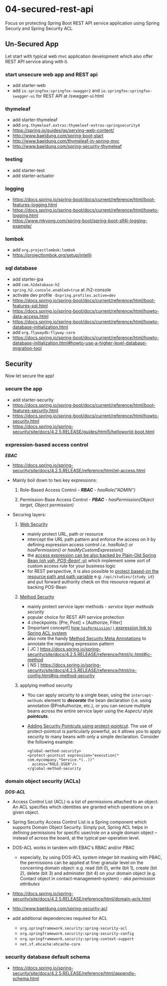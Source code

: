 # 04-secured-rest-api

Focus on protecting Spring Boot REST API service application using Spring Securiy and Spring Security ACL

## Un-Secured App

Let start with typical web mvc application development which also offer REST API service along with it.

### start unsecure web app and REST api

- add starter-web
- add `io.springfox:springfox-swagger2` and `io.springfox:springfox-swagger-ui` for REST API at /swagger-ui.html


### thymeleaf

- add starter-thymeleaf
- add `org.thymeleaf.extras:thymeleaf-extras-springsecurity4`
- https://spring.io/guides/gs/serving-web-content/
- http://www.baeldung.com/spring-boot-start
- http://www.baeldung.com/thymeleaf-in-spring-mvc
- http://www.baeldung.com/spring-security-thymeleaf

### testing

- add starter-test
- add starter-actuator


### logging

- https://docs.spring.io/spring-boot/docs/current/reference/html/boot-features-logging.html
- https://docs.spring.io/spring-boot/docs/current/reference/html/howto-logging.html
- https://www.mkyong.com/spring-boot/spring-boot-slf4j-logging-example/


### lombok

- add `org.projectlombok:lombok`
- https://projectlombok.org/setup/intellij


### sql database

- add starter-jpa
- add `com.h2database:h2`
- `spring.h2.console.enabled=true` at /h2-console
- activate dev profile `-Dspring.profiles.active=dev`
- https://docs.spring.io/spring-boot/docs/current/reference/html/boot-features-sql.html
- https://docs.spring.io/spring-boot/docs/current/reference/html/howto-data-access.html
- https://docs.spring.io/spring-boot/docs/current/reference/html/howto-database-initialization.html
- add `org.flywaydb:flyway-core`
- https://docs.spring.io/spring-boot/docs/current/reference/html/howto-database-initialization.html#howto-use-a-higher-level-database-migration-tool


## Security

Now let secure the app!

### secure the app

- add starter-security
- https://docs.spring.io/spring-boot/docs/current/reference/html/boot-features-security.html
- https://docs.spring.io/spring-boot/docs/current/reference/html/howto-security.html
- https://docs.spring.io/spring-security/site/docs/4.2.5.RELEASE/guides/html5/helloworld-boot.html


### expression-based access control

___EBAC___

- https://docs.spring.io/spring-security/site/docs/4.2.5.RELEASE/reference/html/el-access.html

- Mainly boil down to two key expressions:
  1. Role-Based Access Control - ___RBAC___ - _hasRole("ADMIN")_
  
  2. Permission-Base Access Control - ___PBAC___ - _hasPermission(Object target, Object permission)_

- Securing layers:

  1. [Web Security](https://docs.spring.io/spring-security/site/docs/4.2.5.RELEASE/reference/html/el-access.html#el-access-web) 
      - mainly protect URL, path or resource
      - intercept the URL path pattern and enforce the access on it by defining expression access control _i.e. hasRole() or hasPermission() or hasMyCustomExpression()_
      - the [access expression can be also backed by Plain-Old Spring Bean (_oh yah, POS-Bean!_ ;o)](https://docs.spring.io/spring-security/site/docs/4.2.5.RELEASE/reference/html/el-access.html#el-access-web-beans) which implement some sort of custom access rule for your business logic
      - for REST perspective, it is also possible to [protect based-on the resource path and path variable](https://docs.spring.io/spring-security/site/docs/4.2.5.RELEASE/reference/html/el-access.html#el-access-web-path-variables) e.g. `/api/studies/{study_id}` and put forward authority check on this resource request at backing POS-Bean
    
  2. [Method Security](https://docs.spring.io/spring-security/site/docs/4.2.5.RELEASE/reference/html/el-access.html#method-security-expressions)
     - mainly protect service layer methods - _service layer methods security_
     - popular choice for REST API service protection
     - 4 checkpoints: [Pre, Post] + [Authorize, Filter]     
     - [Important concept!] [how `hasPermission()` expression link to Spring ACL system](https://docs.spring.io/spring-security/site/docs/4.2.5.RELEASE/reference/html/el-access.html#el-method-built-in)      
      - also note the handy [Method Security Meta Annotations](https://docs.spring.io/spring-security/site/docs/4.2.5.RELEASE/reference/html/el-access.html#method-security-meta-annotations) to annotate the repeating expression pattern        
      - [ JC ] https://docs.spring.io/spring-security/site/docs/4.2.5.RELEASE/reference/html/jc.html#jc-method      
      - [ NS ] https://docs.spring.io/spring-security/site/docs/4.2.5.RELEASE/reference/html/ns-config.html#ns-method-security
      
    3. applying method security
        
        - You can apply security to a single bean, using the `intercept-methods` element to ___decorate___ the bean declaration (i.e. using annotation @PreAuthorize, etc.), or you can secure multiple beans across the entire service layer using the _AspectJ_ style ___pointcuts___.
        
        - [Adding Security Pointcuts using protect-pointcut](https://docs.spring.io/spring-security/site/docs/4.2.5.RELEASE/reference/html/ns-config.html#ns-protect-pointcut). The use of protect-pointcut is particularly powerful, as it allows you to apply security to many beans with only a simple declaration. Consider the following example:
          ```
          <global-method-security>
          <protect-pointcut expression="execution(* com.mycompany.*Service.*(..))"
            access="ROLE_USER"/>
          </global-method-security  
          ```


### domain object security (ACLs)

___DOS-ACL___

- Access Control List (ACL) is a list of permissions attached to an object. An ACL specifies which identities are granted which operations on a given object.

- Spring Security Access Control List is a Spring component which supports Domain Object Security. Simply put, Spring ACL helps in defining permissions for specific user/role on a single domain object – instead of across the board, at the typical per-operation level.

- DOS-ACL works in tandem with EBAC's RBAC and/or PBAC
  - especially, by using DOS-ACL system integer bit masking with PBAC, the permissions can be applied at finer granular level on the concerning domain object: e.g. read (bit 0), write (bit 1), create (bit 2), delete (bit 3) and administer (bit 4) on your domain object (e.g. Contact object in contact-management-system) - _aka permission attributes_

- https://docs.spring.io/spring-security/site/docs/4.2.5.RELEASE/reference/html/domain-acls.html

- http://www.baeldung.com/spring-security-acl

- add additional dependencies required for ACL
  - `org.springframework.security:spring-security-acl`
  - `org.springframework.security:spring-security-config`
  - `org.springframework.security:spring-context-support`
  - `net.sf.ehcache:ehcache-core`


### security database default schema

- https://docs.spring.io/spring-security/site/docs/4.2.5.RELEASE/reference/html/appendix-schema.html


